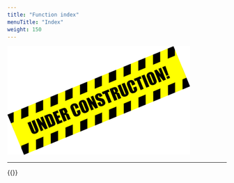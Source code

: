 ```yaml
---
title: "Function index"
menuTitle: "Index"
weight: 150
---
```


![Alt text](/images/wip.png "To be continued")

---

{{<lastmodified>}}
